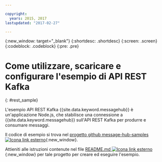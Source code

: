 ```yaml
---

copyright:
  years: 2015, 2017
lastupdated: "2017-02-27"

---
```


{:new_window: target="_blank"}
{:shortdesc: .shortdesc}
{:screen: .screen}
{:codeblock: .codeblock}
{:pre: .pre}

# Come utilizzare, scaricare e configurare l'esempio di API REST Kafka
{: #rest_sample}

L'esempio API REST Kafka {{site.data.keyword.messagehub}} è
            un'applicazione Node.js, che stabilisce una connessione a {{site.data.keyword.messagehub}} sull'API REST Kafka per
            produrre e consumare messaggi.

Il codice di esempio si trova nel [progetto github message-hub-samples ![Icona link esterno](../../icons/launch-glyph.svg "Icona link esterno")](https://github.com/ibm-messaging/message-hub-samples/tree/master/rest-nodejs-express-sample){:new_window}.

Attieniti alle istruzioni contenute nel file [README.md ![Icona link esterno](../../icons/launch-glyph.svg "Icona link esterno")](https://github.com/ibm-messaging/message-hub-samples/tree/master/rest-nodejs-express-sample){:new_window} per tale progetto per creare ed eseguire l'esempio.

